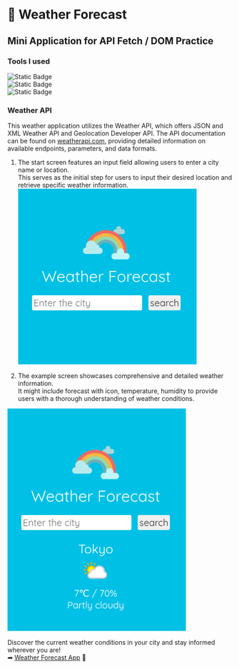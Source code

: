 # 🌈 Weather Forecast 
## Mini Application for API Fetch / DOM Practice


### Tools I used
![Static Badge](https://img.shields.io/badge/HTML5-e0ffff?style=for-the-badge&logo=HTML5)  
![Static Badge](https://img.shields.io/badge/CSS3-e0ffff?style=for-the-badge&logo=CSS3)  
![Static Badge](https://img.shields.io/badge/JavaScript-e0ffff?style=for-the-badge&logo=JavaScript) 

### Weather API  
This weather application utilizes the Weather API, which offers JSON and XML Weather API and Geolocation Developer API.   The API documentation can be found on [weatherapi.com](https://www.weatherapi.com/), providing detailed information on available endpoints, parameters, and data formats.

1. The start screen features an input field allowing users to enter a city name or location.  
This serves as the initial step for users to input their desired location and retrieve specific weather information.  <img src="./img/readme_image1.png" alt="Weather app start screen" width="400">

2. The example screen showcases comprehensive and detailed weather information.  
It might include forecast with icon, temperature, humidity to provide users with a thorough understanding of weather conditions.  
<img src="./img/readme_image2.png" alt="Weather app example screen" width="400">

Discover the current weather conditions in your city and stay informed wherever you are!  
➡ [Weather Forecast App](https://yukosuga.github.io/weather-forecast/) 🌈